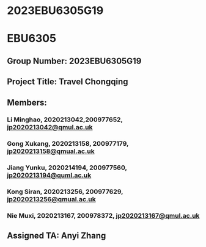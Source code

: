 # 2023EBU6305G19
# EBU6305
## Group Number: 2023EBU6305G19
## Project Title: Travel Chongqing
## Members:
### Li Minghao, 2020213042,200977652, jp2020213042@qmul.ac.uk
### Gong Xukang, 2020213158, 200977179, jp2020213158@qmual.ac.uk
### Jiang Yunku, 2020214194, 200977560, jp2020213194@quml.ac.uk
### Kong Siran, 2020213256, 200977629, jp2020213256@qmual.ac.uk
### Nie Muxi, 2020213167, 200978372, jp2020213167@qmul.ac.uk  
## Assigned TA: Anyi Zhang
